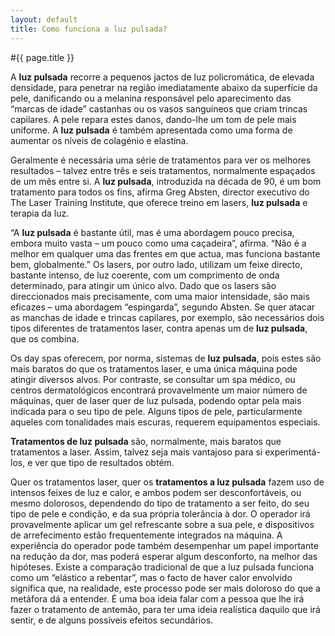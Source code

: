 ```yaml
---
layout: default
title: Como funciona a luz pulsada?
---
```


#{{ page.title }}

A <strong>luz pulsada</strong> recorre a pequenos jactos de luz policromática, de elevada densidade, para penetrar na região imediatamente abaixo da superfície da pele, danificando ou a melanina responsável pelo aparecimento das “marcas de idade” castanhas ou os vasos sanguíneos que criam trincas capilares. A pele repara estes danos, dando-lhe um tom de pele mais uniforme. A <strong>luz pulsada</strong> é também apresentada como uma forma de aumentar os níveis de colagénio e elastina.

Geralmente é necessária uma série de tratamentos para ver os melhores resultados – talvez entre três e seis tratamentos, normalmente espaçados de um mês entre si. A <strong>luz pulsada</strong>, introduzida na década de 90, é um bom tratamento para todos os fins, afirma Greg Absten, director executivo do The Laser Training Institute, que oferece treino em lasers, <strong>luz pulsada</strong> e terapia da luz.

“A <strong>luz pulsada</strong> é bastante útil, mas é uma abordagem pouco precisa, embora muito vasta – um pouco como uma caçadeira”, afirma. “Não é a melhor em qualquer uma das frentes em que actua, mas funciona bastante bem, globalmente.”
Os lasers, por outro lado, utilizam um feixe directo, bastante intenso, de luz coerente, com um comprimento de onda determinado, para atingir um único alvo. Dado que os lasers são direccionados mais precisamente, com uma maior intensidade, são mais eficazes – uma abordagem “espingarda”, segundo Absten. Se quer atacar as manchas de idade e trincas capilares, por exemplo, são necessários dois tipos diferentes de tratamentos laser, contra apenas um de <strong>luz pulsada</strong>, que os combina.

Os day spas oferecem, por norma, sistemas de <strong>luz pulsada</strong>, pois estes são mais baratos do que os tratamentos laser, e uma única máquina pode atingir diversos alvos. Por contraste, se consultar um spa médico, ou centros dermatológicos encontrará provavelmente um maior número de máquinas, quer de laser quer de luz pulsada, podendo optar pela mais indicada para o seu tipo de pele. Alguns tipos de pele, particularmente aqueles com tonalidades mais escuras, requerem equipamentos especiais.

<strong>Tratamentos de luz pulsada</strong> são, normalmente, mais baratos que tratamentos a laser. Assim, talvez seja mais vantajoso para si experimentá-los, e ver que tipo de resultados obtém.

Quer os tratamentos laser, quer os <strong>tratamentos a luz pulsada</strong> fazem uso de intensos feixes de luz e calor, e ambos podem ser desconfortáveis, ou mesmo dolorosos, dependendo do tipo de tratamento a ser feito, do seu tipo de pele e condição, e da sua própria tolerância à dor. O operador irá provavelmente aplicar um gel refrescante sobre a sua pele, e dispositivos de arrefecimento estão frequentemente integrados na máquina. A experiência do operador pode também desempenhar um papel importante na redução da dor, mas poderá esperar algum desconforto, na melhor das hipóteses. Existe a comparação tradicional de que a luz pulsada funciona como um “elástico a rebentar”, mas o facto de haver calor envolvido significa que, na realidade, este processo pode ser mais doloroso do que a metáfora dá a entender. É uma boa ideia falar com a pessoa que lhe irá fazer o tratamento de antemão, para ter uma ideia realística daquilo que irá sentir, e de alguns possíveis efeitos secundários.
